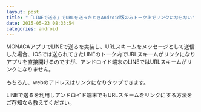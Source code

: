```yaml
---
layout: post
title: "「LINEで送る」でURLを送ったときAndroid版のみトーク上でリンクにならない"
date: 2015-05-23 08:33:54
categories: android
---
```

<p>MONACAアプリでLINEで送るを実装し、URLスキームをメッセージとして送信した場合、iOSでは送られてきたLINEのトーク内でURLスキームがリンクになりアプリを直接開けるのですが、アンドロイド端末のLINEではURLスキームがリンクになりません。</p>

<p>もちろん、webのアドレスはリンクになりタップできます。</p>

<p>LINEで送るを利用しアンドロイド端末でもURLスキームをリンクにする方法をご存知なら教えてください。</p>
